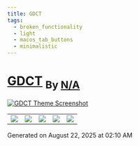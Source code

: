 ```yaml
---
title: GDCT
tags:
  - broken_functionality
  - light
  - macos_tab_buttons
  - minimalistic
---
```

<div style="theme_page_template_version_1"> </div>

<h1>
    <a href="bcdavasconcelos/Obsidian-GDCT">GDCT</a>
    <sub>By <a href="https://github.com/N/A">N/A</a></sub>
</h1>

[![GDCT Theme Screenshot](gdct.png)](bcdavasconcelos/Obsidian-GDCT)


<div class="inforow">
    <table>
        <tbody>
            <tr>
                <td><img src="https://img.shields.io/github/stars/?color=573E7A&amp;logo=github&amp;style=for-the-badge"></td>
                <td><img src="https://img.shields.io/github/issues/?color=573E7A&amp;logo=github&amp;style=for-the-badge"></td>
                <td><img src="https://img.shields.io/github/issues-pr/?color=573E7A&amp;logo=github&amp;style=for-the-badge"></td>
                <td><img src="https://img.shields.io/badge/Created%20on-Unknown-blue?color=573E7A&amp;logo=github&amp;style=for-the-badge"></td>
                <td><img src="https://img.shields.io/github/last-commit/?color=573E7A&amp;label=last%20update&amp;logo=github&amp;style=for-the-badge"></td>
            </tr>
        </tbody>
    </table>
</div>

Generated on August 22, 2025 at 02:10 AM
